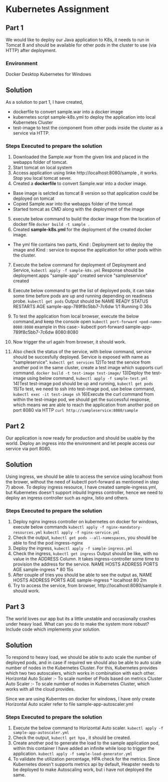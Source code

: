 # Kubernetes Assignment

## Part 1

We would like to deploy our Java application to K8s, it needs to run in Tomcat 8 and should be available for other pods in the cluster to use (via HTTP) after deployment.

### Environment
Docker Desktop Kubernetes for Windows

## Solution

As a solution to part 1, I have created, 
* dockerfile to convert sample.war into a docker image
* kubernetes script sample-k8s.yml to deploy the application into local Kubernetes Cluster
* test-image to test the component from other pods inside the cluster as a service via HTTP.

### Steps Executed to prepare the solution

1) Downloaded the Sample.war from the given link and placed in the webapps folder of tomcat. 
2) Start tomcat on local system
3) Access application using linke http://localhost:8080/sample , it works. Stop you local tomcat sever.
4) Created a <b> dockerfile </b> to convert Sample.war into a docker image. 
* Base image is selcted as tomcat 8 version so that application could be deployed on tomcat 
* Copied Sample.war into the webapps folder of the tomcat
* Started tomcat as CMD along with the deployment of the image
5) execute below command to build the docker image from the location of docker file
		`docker build -t sample .` 
6) Created <b> sample-k8s.yml </b> for the deployment of the created docker image.
* The yml file contains two parts, Kind : Deployment set to deploy the image and Kind : service to expose the application for other pods within the cluster.
7) Execute the below command for deployment of Deployment and Service,
         `kubectl apply -f sample-k8s.yml` 
Response should be 
deployment.apps "sample-app" created
service "sampleservice" created
8) Execute below command to get the list of deployed pods, it can take some time before pods are up and running depending on readiness probe.
          `kubectl get pods`
Output should be 
NAME                          READY     STATUS    RESTARTS   AGE
sample-app-789f8c5bb7-7c6dw   1/1       Running   0          36s

9) To test the application from local browser, execute the below command,and keep the console open
          `kubectl port-forward <pod-name> 8080:8080` example in this case:- kubectl port-forward sample-app-789f8c5bb7-7c6dw 8080:8080
10) Now trigger the url again from browser, it should work.
11) Also check the status of the service, with below command, service should be succesfully deployed. Service is exposed with name as "sampleservice".
          `kubectl get services`
12)To test the service from another pod in the same cluster, create a test image which supports curl command.
           `docker build -t test-image test-image/`
13)Deploy the test-image using below command, 
           `kubectl apply -f sample-test.yml` 
14)Test test-image pod should be up and running, `kubectl get pods`
15)To test, we need to ssh into test-image pod, use below command,
         `kubectl exec -it test-image sh`
16)Execute the curl command from within the test-image pod, we should get the successful response, which means we are able to reach the application from another pod on port 8080 via HTTP
         `curl http://sampleservice:8080/sample`
    
## Part 2

Our application is now ready for production and should be usable by the world. Deploy an ingress into the environment and let people access our service via port 8080.
   
## Solution

Using ingress, we should be able to access the service using localhost from the brower, without the need of kubectl port-forward as mentioned in step 7) above. 
To deploy ingress resource, I have created sample-ingress.yml, but Kubernetes doesn't support inbuild Ingress controller, hence we need to deploy an ingress controller such as nginx, Istio and others.

### Steps Executed to prepare the solution

1) Deploy nginx ingress controller on kubernetes on docker for windows, execute below commands 
             `kubectl apply -f nginx-mandatory-resources.yml`
             `kubectl apply -f nginx-service.yml`
2) Check the output, `kubectl get pods --all-namespaces`, you should be able to find the pod ingress-nginx
3) Deploy the ingress, `kubectl apply -f sample-ingress.yml`
4) Check the ingress, `kubectl get ingress` Output should be like, with no value in the ADDRESS Column. It takes ingress-controller some time to provision the address for the service.
NAME             HOSTS     ADDRESS   PORTS     AGE
sample-ingress   *                   80        15s
5) After couple of tries you should be able to see the output as,
NAME             HOSTS     ADDRESS   PORTS     AGE
sample-ingress   *         localhost 80        2m
6) Try to access the service, from browser, http://localhost:8080/sample it should work.


## Part 3

The world loves our app but its a little unstable and occasionally crashes under heavy load. What can you do to make the system more robust? Include code which implements your solution.
   
## Solution


To respond to heavy load, we should be able to auto scale the number of deployed pods, and in case if required we should also be able to auto scale number of nodes in the Kubernetes Cluster. For this, Kubernetes provides which two two autoscalers, which works in combination with each other. 
Horizontal Auto Scaler :- To scale number of Pods based on metrics
Cluster Auto Scaler :- To scale number of nodes in Kubernetes Cluster, which works with all the cloud provides.

Since we are using Kuberntes on docker for windows, I have only create Horizontal Auto scaler refer to file sample-app-autoscaler.yml

### Steps Executed to prepare the solution

1) Execute the below command to Horizontal Auto scaler.
       `kubectl apply -f sample-app-autoscaler.yml`
2) Check the output, `kubectl get hpa` , it should be created.
3) Create another pod to generate the load to the sample application pod, within this container I have added an infinite while loop to trigger the application.
       `kubectl apply -f sample-load-generator.yml`
4) To validate the utilization percentage, HPA check for the metrics. Since Kubernetes doesn't supports metrics api by default, Heapster needs to be deployed to make Autoscaling work, but i have not deployed the same.
       


            


		


